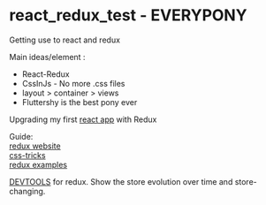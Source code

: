 # react_redux_test - EVERYPONY
Getting use to react and redux

Main ideas/element :
* React-Redux
* CssInJs - No more .css files
* layout > container > views
* Fluttershy is the best pony ever


Upgrading my first [react app](https://github.com/Nevosis/react_test) with Redux

Guide:<br />
[redux website](http://redux.js.org/docs/introduction/)<br />
[css-tricks](https://github.com/bradwestfall/CSS-Tricks-React-Series)<br />
[redux examples](https://github.com/reactjs/redux/tree/master/examples)

[DEVTOOLS](https://chrome.google.com/webstore/detail/redux-devtools/lmhkpmbekcpmknklioeibfkpmmfibljd) for redux. Show the store evolution over time and store-changing.

